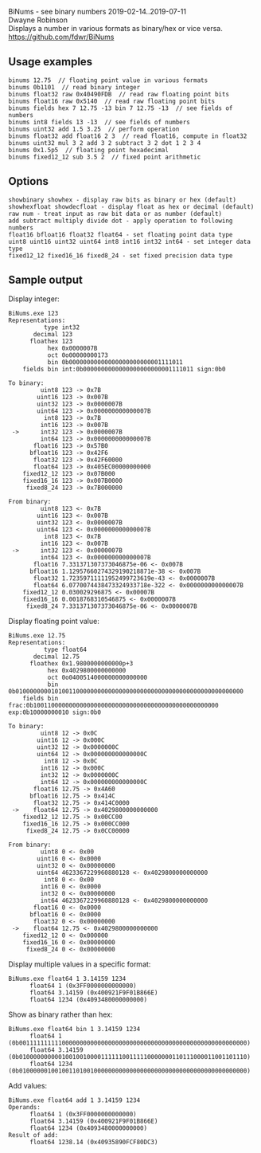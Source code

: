 BiNums - see binary numbers
2019-02-14..2019-07-11  
Dwayne Robinson  
Displays a number in various formats as binary/hex or vice versa.  
https://github.com/fdwr/BiNums

## Usage examples

    binums 12.75  // floating point value in various formats
    binums 0b1101  // read binary integer
    binums float32 raw 0x40490FDB  // read raw floating point bits
    binums float16 raw 0x5140  // read raw floating point bits
    binums fields hex 7 12.75 -13 bin 7 12.75 -13  // see fields of numbers
    binums int8 fields 13 -13  // see fields of numbers
    binums uint32 add 1.5 3.25  // perform operation
    binums float32 add float16 2 3  // read float16, compute in float32
    binums uint32 mul 3 2 add 3 2 subtract 3 2 dot 1 2 3 4
    binums 0x1.5p5  // floating point hexadecimal
    binums fixed12_12 sub 3.5 2  // fixed point arithmetic

## Options

    showbinary showhex - display raw bits as binary or hex (default)
    showhexfloat showdecfloat - display float as hex or decimal (default)
    raw num - treat input as raw bit data or as number (default)
    add subtract multiply divide dot - apply operation to following numbers
    float16 bfloat16 float32 float64 - set floating point data type
    uint8 uint16 uint32 uint64 int8 int16 int32 int64 - set integer data type
    fixed12_12 fixed16_16 fixed8_24 - set fixed precision data type

## Sample output

Display integer:

    BiNums.exe 123
    Representations:
              type int32
           decimal 123
          floathex 123
               hex 0x0000007B
               oct 0o00000000173
               bin 0b00000000000000000000000001111011
        fields bin int:0b0000000000000000000000001111011 sign:0b0

    To binary:
             uint8 123 -> 0x7B
            uint16 123 -> 0x007B
            uint32 123 -> 0x0000007B
            uint64 123 -> 0x000000000000007B
              int8 123 -> 0x7B
             int16 123 -> 0x007B
     ->      int32 123 -> 0x0000007B
             int64 123 -> 0x000000000000007B
           float16 123 -> 0x57B0
          bfloat16 123 -> 0x42F6
           float32 123 -> 0x42F60000
           float64 123 -> 0x405EC00000000000
        fixed12_12 123 -> 0x07B000
        fixed16_16 123 -> 0x007B0000
         fixed8_24 123 -> 0x7B000000

    From binary:
             uint8 123 <- 0x7B
            uint16 123 <- 0x007B
            uint32 123 <- 0x0000007B
            uint64 123 <- 0x000000000000007B
              int8 123 <- 0x7B
             int16 123 <- 0x007B
     ->      int32 123 <- 0x0000007B
             int64 123 <- 0x000000000000007B
           float16 7.331371307373046875e-06 <- 0x007B
          bfloat16 1.12957660274329190218871e-38 <- 0x007B
           float32 1.72359711111952499723619e-43 <- 0x0000007B
           float64 6.0770074438473324933718e-322 <- 0x000000000000007B
        fixed12_12 0.030029296875 <- 0x00007B
        fixed16_16 0.0018768310546875 <- 0x0000007B
         fixed8_24 7.331371307373046875e-06 <- 0x0000007B

Display floating point value:

    BiNums.exe 12.75
    Representations:
              type float64
           decimal 12.75
          floathex 0x1.9800000000000p+3
               hex 0x4029800000000000
               oct 0o0400514000000000000000
               bin 0b0100000000101001100000000000000000000000000000000000000000000000
        fields bin frac:0b1001100000000000000000000000000000000000000000000000 exp:0b10000000010 sign:0b0

    To binary:
             uint8 12 -> 0x0C
            uint16 12 -> 0x000C
            uint32 12 -> 0x0000000C
            uint64 12 -> 0x000000000000000C
              int8 12 -> 0x0C
             int16 12 -> 0x000C
             int32 12 -> 0x0000000C
             int64 12 -> 0x000000000000000C
           float16 12.75 -> 0x4A60
          bfloat16 12.75 -> 0x414C
           float32 12.75 -> 0x414C0000
     ->    float64 12.75 -> 0x4029800000000000
        fixed12_12 12.75 -> 0x00CC00
        fixed16_16 12.75 -> 0x000CC000
         fixed8_24 12.75 -> 0x0CC00000

    From binary:
             uint8 0 <- 0x00
            uint16 0 <- 0x0000
            uint32 0 <- 0x00000000
            uint64 4623367229960880128 <- 0x4029800000000000
              int8 0 <- 0x00
             int16 0 <- 0x0000
             int32 0 <- 0x00000000
             int64 4623367229960880128 <- 0x4029800000000000
           float16 0 <- 0x0000
          bfloat16 0 <- 0x0000
           float32 0 <- 0x00000000
     ->    float64 12.75 <- 0x4029800000000000
        fixed12_12 0 <- 0x000000
        fixed16_16 0 <- 0x00000000
         fixed8_24 0 <- 0x00000000

Display multiple values in a specific format:

    BiNums.exe float64 1 3.14159 1234
          float64 1 (0x3FF0000000000000)
          float64 3.14159 (0x400921F9F01B866E)
          float64 1234 (0x4093480000000000)

Show as binary rather than hex:

    BiNums.exe float64 bin 1 3.14159 1234
          float64 1 (0b0011111111110000000000000000000000000000000000000000000000000000)
          float64 3.14159 (0b0100000000001001001000011111100111110000000110111000011001101110)
          float64 1234 (0b0100000010010011010010000000000000000000000000000000000000000000)

Add values:

    BiNums.exe float64 add 1 3.14159 1234
    Operands:
          float64 1 (0x3FF0000000000000)
          float64 3.14159 (0x400921F9F01B866E)
          float64 1234 (0x4093480000000000)
    Result of add:
          float64 1238.14 (0x40935890FCF80DC3)
